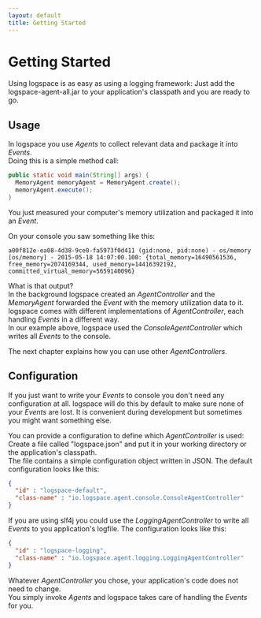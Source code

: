 ```yaml
---
layout: default
title: Getting Started
---
```


# Getting Started
Using logspace is as easy as using a logging framework:
Just add the logspace-agent-all.jar to your application's classpath and you are ready to go.


## Usage

In logspace you use *Agents* to collect relevant data and package it into *Events*.<br/>
Doing this is a simple method call:

````java
public static void main(String[] args) {
  MemoryAgent memoryAgent = MemoryAgent.create();
  memoryAgent.execute();
}
````

You just measured your computer's memory utilization and packaged it into an *Event*.

On your console you saw something like this:

````
a00f812e-ea08-4d38-9ce0-fa5973f0d411 (gid:none, pid:none) - os/memory [os/memory] - 2015-05-18 14:07:00.100: {total_memory=16490561536, free_memory=2074169344, used_memory=14416392192, committed_virtual_memory=5659140096}
````

What is that output?<br/>
In the background logspace created an *AgentController* and the *MemoryAgent* forwarded the *Event* with the memory utilization data to it. logspace comes with different implementations of *AgentController*, each handling *Events* in a different way.<br/>
In our example above, logspace used the *ConsoleAgentController* which writes all *Events* to the console.

The next chapter explains how you can use other *AgentControllers*.

## Configuration

If you just want to write your *Events* to console you don't need any configuration at all.
logspace will do this by default to make sure none of your *Events* are lost. It is convenient during development but sometimes you might want something else.

You can provide a configuration to define which *AgentController* is used:<br/>
Create a file called "logspace.json" and put it in your working directory or the application's classpath.<br/>
The file contains a simple configuration object written in JSON. The default configuration looks like this:

````json
{
  "id" : "logspace-default",
  "class-name" : "io.logspace.agent.console.ConsoleAgentController"
}
````

If you are using slf4j you could use the *LoggingAgentController* to write all *Events* to you application's logfile.
The configuration looks like this:

````json
{
  "id" : "logspace-logging",
  "class-name" : "io.logspace.agent.logging.LoggingAgentController"
}
````

Whatever *AgentController* you chose, your application's code does not need to change.<br/>
You simply invoke *Agents* and logspace takes care of handling the *Events* for you.